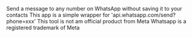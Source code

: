 Send a message to any number on WhatsApp without saving it to your contacts
This app is a simple wrapper for 'api.whatsapp.com/send?phone=xxx'
This tool is not am official product from Meta
Whatsapp is a registered trademark of Meta
